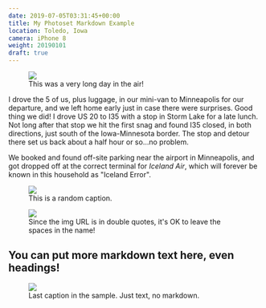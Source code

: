 ```yaml
---
date: 2019-07-05T03:31:45+00:00
title: My Photoset Markdown Example
location: Toledo, Iowa
camera: iPhone 8
weight: 20190101
draft: true
---
```


<figure>
  <img src="https://images-summittdweller.nyc3.digitaloceanspaces.com/Norway-Photos-2019/Minneapolis-Saint%20Paul%20International%20Airport%20-%20Minneapolis,%20MN,%20June%2011,%202019/IMG_0352.png" />
  <figcaption>This was a very long day in the air!</figcaption>
</figure>

<!--more-->

I drove the 5 of us, plus luggage, in our mini-van to Minneapolis for our departure, and we left home early just in case there were surprises.  Good thing we did!  I drove US 20 to I35 with a stop in Storm Lake for a late lunch.  Not long after that stop we hit the first snag and found I35 closed, in both directions, just south of the Iowa-Minnesota border.  The stop and detour there set us back about a half hour or so...no problem.

We booked and found off-site parking near the airport in Minneapolis, and got dropped off at the correct terminal for _Iceland Air_, which will forever be known in this household as "Iceland Error".

<figure>
  <img src="https://images-summittdweller.nyc3.digitaloceanspaces.com/Norway-Photos-2019/Bergen%20-%20Hordaland,%20June%2019,%202019/IMG_0698.png" />
  <figcaption>This is a random caption.</figcaption>
</figure>

<figure>
  <img src="https://images-summittdweller.nyc3.digitaloceanspaces.com/Norway-Photos-2019/Bergen Airport - Liland, June 23, 2019/IMG_1094.png" />
  <figcaption>Since the img URL is in double quotes, it's OK to leave the spaces in the name!</figcaption>
</figure>

## You can put more markdown text here, even headings!

<figure>
  <img src="https://images-summittdweller.nyc3.digitaloceanspaces.com/Norway-Photos-2019/Finnmark - Norway, June 13, 2019/IMG_0362.png" />
  <figcaption>Last caption in the sample. Just text, no markdown.</figcaption>
</figure>
